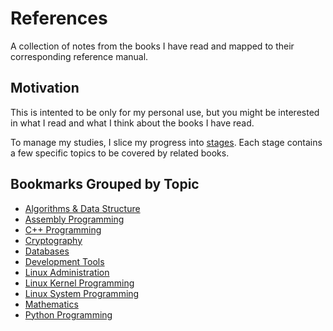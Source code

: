 # References

A collection of notes from the books I have read and
mapped to their corresponding reference manual.

## Motivation

This is intented to be only for my personal use,
but you might be interested in what I read and
what I think about the books I have read.

To manage my studies, I slice my progress into
[stages](stages.md). Each stage contains a few
specific topics to be covered by related books.

## Bookmarks Grouped by Topic

* [Algorithms & Data Structure](algorithms.md)
* [Assembly Programming](assembly.md)
* [C++ Programming](cpp.md)
* [Cryptography](cryptography.md)
* [Databases](databases.md)
* [Development Tools](tools.md)
* [Linux Administration](linux-administration.md)
* [Linux Kernel Programming](linux-kernel.md)
* [Linux System Programming](linux-programming.md)
* [Mathematics](mathematics.md)
* [Python Programming](python.md)

